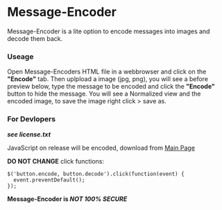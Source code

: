 # Message-Encoder
Message-Encoder is a lite option to encode messages into images and decode them back.

### Useage
Open Message-Encoders HTML file in a webbrowser and click on the **"Encode"** tab. Then uplpload a image (jpg, png), you will see a before preview below, type the message to be encoded and click the **"Encode"** button to hide the message. You will see a Normalized view and the encoded image, to save the image right click > save as.

### For Devlopers
**_see license.txt_**

JavaScript on release will be encoded, download from [Main Page](https://github.com/CarsonDS/Message-Encoder/)

**DO NOT CHANGE** click functions:
```
$('button.encode, button.decode').click(function(event) {
  event.preventDefault();
});
```

**Message-Encoder is _NOT 100% SECURE_**
